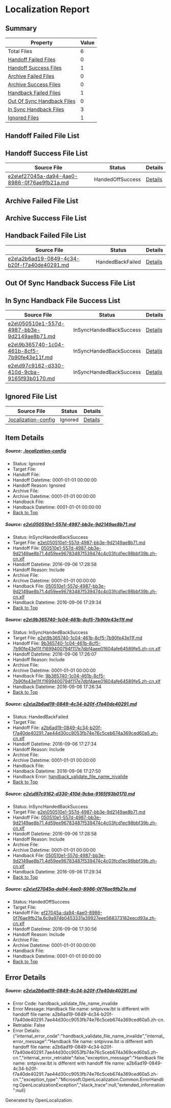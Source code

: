 # <a name='report-top'></a> Localization Report

## Summary
 Property | Value 
 -------- | ----- 
 Total Files | 6
[ Handoff Failed Files ](#handoff-failed-list)| 0
[ Handoff Success Files ](#handoff-success-list)| 1
[ Archive Failed Files ](#archive-failed-list)| 0
[ Archive Success Files ](#archive-success-list)| 0
[ Handback Failed Files ](#handback-failed-list)| 1
[ Out Of Sync Handback Files ](#outofsync-handback-success-list)| 0
[ In Sync Handback Files ](#insync-handback-success-list)| 3
[ Ignored Files ](#ignored-list)| 1

## <a name='handoff-failed-list'></a> Handoff Failed File List

## <a name='handoff-success-list'></a> Handoff Success File List
 Source File | Status | Details 
 ----------- | ------ | ------- 
 [e2e\ef27045a-da94-4ae0-8986-0f76ae9fb21a.md](https://github.com/OpenLocalizationTestOrg/ol-test0/blob/b7e9389ccb0444ed0f9c5781686c30846519a9a4/e2e/ef27045a-da94-4ae0-8986-0f76ae9fb21a.md) | HandedOffSuccess | [Details](#b32e3681c39d52e505e8aaf459b1ce1a5b40f20f5)

## <a name='archive-failed-list'></a> Archive Failed File List

## <a name='archive-success-list'></a> Archive Success File List

## <a name='handback-failed-list'></a> Handback Failed File List
 Source File | Status | Details 
 ----------- | ------ | ------- 
 [e2e\a2b6ad19-0849-4c34-b20f-f7a40de40291.md](https://github.com/OpenLocalizationTestOrg/ol-test0/blob/1a262f6e2ea9e36f6dda40b8505e9308b816cbd0/e2e/a2b6ad19-0849-4c34-b20f-f7a40de40291.md) | HandedBackFailed | [Details](#52ac1ee8128455c12a0c31905c28b181f6b9daa33)

## <a name='outofsync-handback-success-list'></a> Out Of Sync Handback Success File List

## <a name='insync-handback-success-list'></a> In Sync Handback File Success List
 Source File | Status | Details 
 ----------- | ------ | ------- 
 [e2e\050510e1-557d-4987-bb3e-9d2149ae8b71.md](https://github.com/OpenLocalizationTestOrg/ol-test0/blob/292c6b3cdda24b243cde86686a3e6788bc132b16/e2e/050510e1-557d-4987-bb3e-9d2149ae8b71.md) | InSyncHandedBackSuccess | [Details](#94f2b985bf09009e9095c7cddad6d0894d27c1581)
 [e2e\9b365740-1c04-461b-8cf5-7b90fe43e11f.md](https://github.com/OpenLocalizationTestOrg/ol-test0/blob/8ae31c1dc9d37f14d93b64a9fa14eddac1d0d4a8/e2e/9b365740-1c04-461b-8cf5-7b90fe43e11f.md) | InSyncHandedBackSuccess | [Details](#1af2342d36296767deb859882d63e6eee67cf0f52)
 [e2e\d97c9162-d330-410d-9cba-9165f93b0170.md](https://github.com/OpenLocalizationTestOrg/ol-test0/blob/b7e9389ccb0444ed0f9c5781686c30846519a9a4/e2e/d97c9162-d330-410d-9cba-9165f93b0170.md) | InSyncHandedBackSuccess | [Details](#94f2b985bf09009e9095c7cddad6d0894d27c1584)

## <a name='ignored-list'></a> Ignored File List
 Source File | Status | Details 
 ----------- | ------ | ------- 
 [.localization-config](https://github.com/OpenLocalizationTestOrg/ol-test0/blob/b7e9389ccb0444ed0f9c5781686c30846519a9a4/.localization-config) | Ignored | [Details](#3d4f252ac210baf56311d7e97dcc2db10974dbd20)

## Item Details
##### <a name='3d4f252ac210baf56311d7e97dcc2db10974dbd20'></a> Source: [.localization-config](https://github.com/OpenLocalizationTestOrg/ol-test0/blob/b7e9389ccb0444ed0f9c5781686c30846519a9a4/.localization-config)
* Status: Ignored
* Target File: 
* Handoff File: 
* Handoff Datetime: 0001-01-01 00:00:00
* Handoff Reason: Ignored
* Archive File: 
* Archive Datetime: 0001-01-01 00:00:00
* Handback File: 
* Handback Datetime: 0001-01-01 00:00:00
* [Back to Top](#report-top)

##### <a name='94f2b985bf09009e9095c7cddad6d0894d27c1581'></a> Source: [e2e\050510e1-557d-4987-bb3e-9d2149ae8b71.md](https://github.com/OpenLocalizationTestOrg/ol-test0/blob/292c6b3cdda24b243cde86686a3e6788bc132b16/e2e/050510e1-557d-4987-bb3e-9d2149ae8b71.md)
* Status: InSyncHandedBackSuccess
* Target File: [e2e\050510e1-557d-4987-bb3e-9d2149ae8b71.md](https://github.com/OpenLocalizationTestOrg/ol-test0-zhcn/blob/733202c46503d8cba0402f26abc10fe872ba16bc/e2e/050510e1-557d-4987-bb3e-9d2149ae8b71.md)
* Handoff File: [050510e1-557d-4987-bb3e-9d2149ae8b71.4d59ee96783487f539474c4c03fcd1ec98bbf39b.zh-cn.xlf](https://github.com/OpenLocalizationTestOrg/ol-test0-handoff/blob/0b18b4a56f07e8e67cb95c684ff2a5bca786f24c/ol-handoff/OpenLocalizationTestOrg/ol-test0-zhcn/ci/ht/050510e1-557d-4987-bb3e-9d2149ae8b71.4d59ee96783487f539474c4c03fcd1ec98bbf39b.zh-cn.xlf)
* Handoff Datetime: 2016-09-06 17:28:58
* Handoff Reason: Include
* Archive File: 
* Archive Datetime: 0001-01-01 00:00:00
* Handback File: [050510e1-557d-4987-bb3e-9d2149ae8b71.4d59ee96783487f539474c4c03fcd1ec98bbf39b.zh-cn.xlf](https://github.com/OpenLocalizationTestOrg/ol-test0-handback/blob/ef39ec120cb332ca44cfd6b76446c6986520169a/ol-handback/OpenLocalizationTestOrg/ol-test0-zhcn/ci/ht/050510e1-557d-4987-bb3e-9d2149ae8b71.4d59ee96783487f539474c4c03fcd1ec98bbf39b.zh-cn.xlf)
* Handback Datetime: 2016-09-06 17:29:34
* [Back to Top](#report-top)

##### <a name='1af2342d36296767deb859882d63e6eee67cf0f52'></a> Source: [e2e\9b365740-1c04-461b-8cf5-7b90fe43e11f.md](https://github.com/OpenLocalizationTestOrg/ol-test0/blob/8ae31c1dc9d37f14d93b64a9fa14eddac1d0d4a8/e2e/9b365740-1c04-461b-8cf5-7b90fe43e11f.md)
* Status: InSyncHandedBackSuccess
* Target File: [e2e\9b365740-1c04-461b-8cf5-7b90fe43e11f.md](https://github.com/OpenLocalizationTestOrg/ol-test0-zhcn/blob/370c518d51028b2a259d5c71548b95d3def3d3fe/e2e/9b365740-1c04-461b-8cf5-7b90fe43e11f.md)
* Handoff File: [9b365740-1c04-461b-8cf5-7b90fe43e11f.f1699400794f117e7dbf4aee01604afe64589fe5.zh-cn.xlf](https://github.com/OpenLocalizationTestOrg/ol-test0-handoff/blob/41eb77fc5e4bd96a5d7b5c98da990e1f0600ec31/ol-handoff/OpenLocalizationTestOrg/ol-test0-zhcn/ci/ht/9b365740-1c04-461b-8cf5-7b90fe43e11f.f1699400794f117e7dbf4aee01604afe64589fe5.zh-cn.xlf)
* Handoff Datetime: 2016-09-06 17:26:07
* Handoff Reason: Include
* Archive File: 
* Archive Datetime: 0001-01-01 00:00:00
* Handback File: [9b365740-1c04-461b-8cf5-7b90fe43e11f.f1699400794f117e7dbf4aee01604afe64589fe5.zh-cn.xlf](https://github.com/OpenLocalizationTestOrg/ol-test0-handback/blob/bff2305dafe9e767ff8dfd4990e4cd5152ae91fa/ol-handback/OpenLocalizationTestOrg/ol-test0-zhcn/ci/ht/9b365740-1c04-461b-8cf5-7b90fe43e11f.f1699400794f117e7dbf4aee01604afe64589fe5.zh-cn.xlf)
* Handback Datetime: 2016-09-06 17:26:34
* [Back to Top](#report-top)

##### <a name='52ac1ee8128455c12a0c31905c28b181f6b9daa33'></a> Source: [e2e\a2b6ad19-0849-4c34-b20f-f7a40de40291.md](https://github.com/OpenLocalizationTestOrg/ol-test0/blob/1a262f6e2ea9e36f6dda40b8505e9308b816cbd0/e2e/a2b6ad19-0849-4c34-b20f-f7a40de40291.md)
* Status: HandedBackFailed
* Target File: 
* Handoff File: [a2b6ad19-0849-4c34-b20f-f7a40de40291.7ae44d30cc9053fb74e76c5ceb674a369ced60a5.zh-cn.xlf](https://github.com/OpenLocalizationTestOrg/ol-test0-handoff/blob/4abc99fc79646a2ee7d36c061dcc2f5004618f00/ol-handoff/OpenLocalizationTestOrg/ol-test0-zhcn/ci/ht/a2b6ad19-0849-4c34-b20f-f7a40de40291.7ae44d30cc9053fb74e76c5ceb674a369ced60a5.zh-cn.xlf)
* Handoff Datetime: 2016-09-06 17:27:34
* Handoff Reason: Include
* Archive File: 
* Archive Datetime: 0001-01-01 00:00:00
* Handback File: 
* Handback Datetime: 2016-09-06 17:27:50
* Handback Error: [handback_validate_file_name_invalide](#52ac1ee8128455c12a0c31905c28b181f6b9daa33handback_validate_file_name_invalide)
* [Back to Top](#report-top)

##### <a name='94f2b985bf09009e9095c7cddad6d0894d27c1584'></a> Source: [e2e\d97c9162-d330-410d-9cba-9165f93b0170.md](https://github.com/OpenLocalizationTestOrg/ol-test0/blob/b7e9389ccb0444ed0f9c5781686c30846519a9a4/e2e/d97c9162-d330-410d-9cba-9165f93b0170.md)
* Status: InSyncHandedBackSuccess
* Target File: [e2e\050510e1-557d-4987-bb3e-9d2149ae8b71.md](https://github.com/OpenLocalizationTestOrg/ol-test0-zhcn/blob/733202c46503d8cba0402f26abc10fe872ba16bc/e2e/050510e1-557d-4987-bb3e-9d2149ae8b71.md)
* Handoff File: [050510e1-557d-4987-bb3e-9d2149ae8b71.4d59ee96783487f539474c4c03fcd1ec98bbf39b.zh-cn.xlf](https://github.com/OpenLocalizationTestOrg/ol-test0-handoff/blob/0b18b4a56f07e8e67cb95c684ff2a5bca786f24c/ol-handoff/OpenLocalizationTestOrg/ol-test0-zhcn/ci/ht/050510e1-557d-4987-bb3e-9d2149ae8b71.4d59ee96783487f539474c4c03fcd1ec98bbf39b.zh-cn.xlf)
* Handoff Datetime: 2016-09-06 17:28:58
* Handoff Reason: Include
* Archive File: 
* Archive Datetime: 0001-01-01 00:00:00
* Handback File: [050510e1-557d-4987-bb3e-9d2149ae8b71.4d59ee96783487f539474c4c03fcd1ec98bbf39b.zh-cn.xlf](https://github.com/OpenLocalizationTestOrg/ol-test0-handback/blob/ef39ec120cb332ca44cfd6b76446c6986520169a/ol-handback/OpenLocalizationTestOrg/ol-test0-zhcn/ci/ht/050510e1-557d-4987-bb3e-9d2149ae8b71.4d59ee96783487f539474c4c03fcd1ec98bbf39b.zh-cn.xlf)
* Handback Datetime: 2016-09-06 17:29:34
* [Back to Top](#report-top)

##### <a name='b32e3681c39d52e505e8aaf459b1ce1a5b40f20f5'></a> Source: [e2e\ef27045a-da94-4ae0-8986-0f76ae9fb21a.md](https://github.com/OpenLocalizationTestOrg/ol-test0/blob/b7e9389ccb0444ed0f9c5781686c30846519a9a4/e2e/ef27045a-da94-4ae0-8986-0f76ae9fb21a.md)
* Status: HandedOffSuccess
* Target File: 
* Handoff File: [ef27045a-da94-4ae0-8986-0f76ae9fb21a.6c9a974b0453331a39927eee568373182eecd93a.zh-cn.xlf](https://github.com/OpenLocalizationTestOrg/ol-test0-handoff/blob/1cec3e5ee5a068aca8ddaa68db0bb19cbe46e284/ol-handoff/OpenLocalizationTestOrg/ol-test0-zhcn/ci/ht/ef27045a-da94-4ae0-8986-0f76ae9fb21a.6c9a974b0453331a39927eee568373182eecd93a.zh-cn.xlf)
* Handoff Datetime: 2016-09-06 17:30:56
* Handoff Reason: Include
* Archive File: 
* Archive Datetime: 0001-01-01 00:00:00
* Handback File: 
* Handback Datetime: 0001-01-01 00:00:00
* [Back to Top](#report-top)


## Error Details
##### <a name='52ac1ee8128455c12a0c31905c28b181f6b9daa33handback_validate_file_name_invalide'></a> Source: [e2e\a2b6ad19-0849-4c34-b20f-f7a40de40291.md](#52ac1ee8128455c12a0c31905c28b181f6b9daa33)
* Error Code: handback_validate_file_name_invalide
* Error Message: Handback file name: sntpivxw.lbt is different with handoff file name: a2b6ad19-0849-4c34-b20f-f7a40de40291.7ae44d30cc9053fb74e76c5ceb674a369ced60a5.zh-cn.
* Retriable: False
* Error Details: {"internal_error_code":"handback_validate_file_name_invalide","internal_error_message":"Handback file name: sntpivxw.lbt is different with handoff file name: a2b6ad19-0849-4c34-b20f-f7a40de40291.7ae44d30cc9053fb74e76c5ceb674a369ced60a5.zh-cn.","internal_error_retriable":false,"exception_message":"Handback file name: sntpivxw.lbt is different with handoff file name: a2b6ad19-0849-4c34-b20f-f7a40de40291.7ae44d30cc9053fb74e76c5ceb674a369ced60a5.zh-cn.","exception_type":"Microsoft.OpenLocalization.Common.ErrorHandling.OpenLocalizationException","stack_trace":null,"extended_information":null}


Generated by OpenLocalization.
